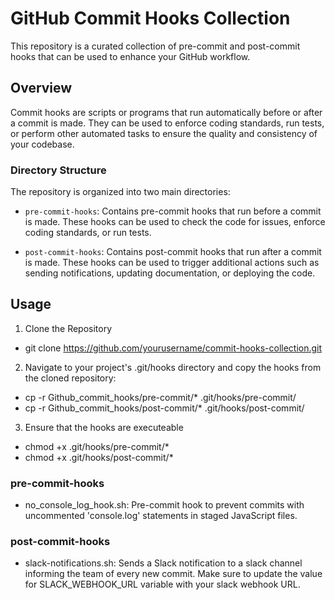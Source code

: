 # GitHub Commit Hooks Collection

This repository is a curated collection of pre-commit and post-commit hooks that can be used to enhance your GitHub workflow.

## Overview

Commit hooks are scripts or programs that run automatically before or after a commit is made. They can be used to enforce coding standards, run tests, or perform other automated tasks to ensure the quality and consistency of your codebase.

### Directory Structure

The repository is organized into two main directories:

- `pre-commit-hooks`: Contains pre-commit hooks that run before a commit is made. These hooks can be used to check the code for issues, enforce coding standards, or run tests.
  
- `post-commit-hooks`: Contains post-commit hooks that run after a commit is made. These hooks can be used to trigger additional actions such as sending notifications, updating documentation, or deploying the code.

## Usage 

1. Clone the Repository
- git clone https://github.com/yourusername/commit-hooks-collection.git

2. Navigate to your project's .git/hooks directory and copy the hooks from the cloned repository:
- cp -r Github_commit_hooks/pre-commit/* .git/hooks/pre-commit/
- cp -r Github_commit_hooks/post-commit/* .git/hooks/post-commit/

3. Ensure that the hooks are executeable
- chmod +x .git/hooks/pre-commit/*
- chmod +x .git/hooks/post-commit/*


### pre-commit-hooks
- no_console_log_hook.sh: Pre-commit hook to prevent commits with uncommented 'console.log' statements in staged JavaScript files.

### post-commit-hooks
- slack-notifications.sh: Sends a Slack notification to a slack channel informing the team of every new commit. Make sure to update the value for SLACK_WEBHOOK_URL variable with your slack webhook URL.
